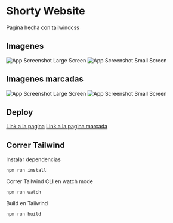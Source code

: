# Shorty Website

Pagina hecha con tailwindcss

## Imagenes

![App Screenshot Large Screen](https://i.imgur.com/rb9qetT.png)
![App Screenshot Small Screen](https://i.imgur.com/q6eRgcT.png)

## Imagenes marcadas

![App Screenshot Large Screen](https://i.imgur.com/fYFgrcD.png)
![App Screenshot Small Screen](https://i.imgur.com/V46QnkG.png)

## Deploy

[Link a la pagina]()
[Link a la pagina marcada](https://64ea70b880904f7814691e7e--marvelous-cobbler-8d26bd.netlify.app/)

## Correr Tailwind

Instalar dependencias

```
npm run install
```

Correr Tailwind CLI en watch mode

```
npm run watch
```

Build en Tailwind

```
npm run build
```
